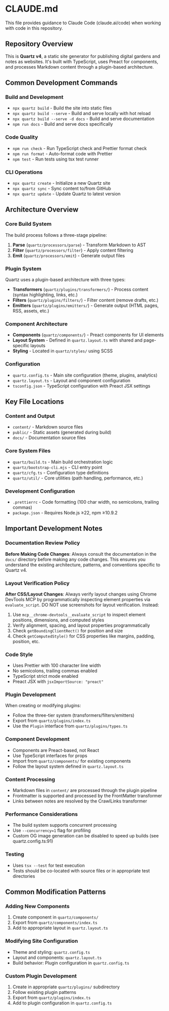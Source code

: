 # CLAUDE.md

This file provides guidance to Claude Code (claude.ai/code) when working with code in this repository.

## Repository Overview

This is **Quartz v4**, a static site generator for publishing digital gardens and notes as websites. It's built with TypeScript, uses Preact for components, and processes Markdown content through a plugin-based architecture.

## Common Development Commands

### Build and Development

- `npx quartz build` - Build the site into static files
- `npx quartz build --serve` - Build and serve locally with hot reload
- `npx quartz build --serve -d docs` - Build and serve documentation
- `npm run docs` - Build and serve docs specifically

### Code Quality

- `npm run check` - Run TypeScript check and Prettier format check
- `npm run format` - Auto-format code with Prettier
- `npm test` - Run tests using tsx test runner

### CLI Operations

- `npx quartz create` - Initialize a new Quartz site
- `npx quartz sync` - Sync content to/from GitHub
- `npx quartz update` - Update Quartz to latest version

## Architecture Overview

### Core Build System

The build process follows a three-stage pipeline:

1. **Parse** (`quartz/processors/parse`) - Transform Markdown to AST
2. **Filter** (`quartz/processors/filter`) - Apply content filtering
3. **Emit** (`quartz/processors/emit`) - Generate output files

### Plugin System

Quartz uses a plugin-based architecture with three types:

- **Transformers** (`quartz/plugins/transformers/`) - Process content (syntax highlighting, links, etc.)
- **Filters** (`quartz/plugins/filters/`) - Filter content (remove drafts, etc.)
- **Emitters** (`quartz/plugins/emitters/`) - Generate output (HTML pages, RSS, assets, etc.)

### Component Architecture

- **Components** (`quartz/components/`) - Preact components for UI elements
- **Layout System** - Defined in `quartz.layout.ts` with shared and page-specific layouts
- **Styling** - Located in `quartz/styles/` using SCSS

### Configuration

- `quartz.config.ts` - Main site configuration (theme, plugins, analytics)
- `quartz.layout.ts` - Layout and component configuration
- `tsconfig.json` - TypeScript configuration with Preact JSX settings

## Key File Locations

### Content and Output

- `content/` - Markdown source files
- `public/` - Static assets (generated during build)
- `docs/` - Documentation source files

### Core System Files

- `quartz/build.ts` - Main build orchestration logic
- `quartz/bootstrap-cli.mjs` - CLI entry point
- `quartz/cfg.ts` - Configuration type definitions
- `quartz/util/` - Core utilities (path handling, performance, etc.)

### Development Configuration

- `.prettierrc` - Code formatting (100 char width, no semicolons, trailing commas)
- `package.json` - Requires Node.js ≥22, npm ≥10.9.2

## Important Development Notes

### Documentation Review Policy

**Before Making Code Changes**: Always consult the documentation in the `docs/` directory before making any code changes. This ensures you understand the existing architecture, patterns, and conventions specific to Quartz v4.

### Layout Verification Policy

**After CSS/Layout Changes**: Always verify layout changes using Chrome DevTools MCP by programmatically inspecting element properties via `evaluate_script`. DO NOT use screenshots for layout verification. Instead:
1. Use `mcp__chrome-devtools__evaluate_script` to inspect element positions, dimensions, and computed styles
2. Verify alignment, spacing, and layout properties programmatically
3. Check `getBoundingClientRect()` for position and size
4. Check `getComputedStyle()` for CSS properties like margins, padding, position, etc.

### Code Style

- Uses Prettier with 100 character line width
- No semicolons, trailing commas enabled
- TypeScript strict mode enabled
- Preact JSX with `jsxImportSource: "preact"`

### Plugin Development

When creating or modifying plugins:

- Follow the three-tier system (transformers/filters/emitters)
- Export from `quartz/plugins/index.ts`
- Use the `Plugin` interface from `quartz/plugins/types.ts`

### Component Development

- Components are Preact-based, not React
- Use TypeScript interfaces for props
- Import from `quartz/components/` for existing components
- Follow the layout system defined in `quartz.layout.ts`

### Content Processing

- Markdown files in `content/` are processed through the plugin pipeline
- Frontmatter is supported and processed by the FrontMatter transformer
- Links between notes are resolved by the CrawlLinks transformer

### Performance Considerations

- The build system supports concurrent processing
- Use `--concurrency=1` flag for profiling
- Custom OG image generation can be disabled to speed up builds (see quartz.config.ts:91)

### Testing

- Uses `tsx --test` for test execution
- Tests should be co-located with source files or in appropriate test directories

## Common Modification Patterns

### Adding New Components

1. Create component in `quartz/components/`
2. Export from `quartz/components/index.ts`
3. Add to appropriate layout in `quartz.layout.ts`

### Modifying Site Configuration

- Theme and styling: `quartz.config.ts`
- Layout and components: `quartz.layout.ts`
- Build behavior: Plugin configuration in `quartz.config.ts`

### Custom Plugin Development

1. Create in appropriate `quartz/plugins/` subdirectory
2. Follow existing plugin patterns
3. Export from `quartz/plugins/index.ts`
4. Add to plugin configuration in `quartz.config.ts`
